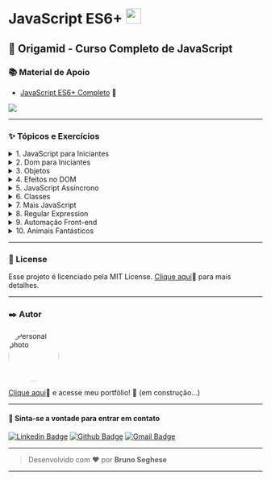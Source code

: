 # JavaScript ES6+ <img src="https://cdn.jsdelivr.net/gh/devicons/devicon/icons/javascript/javascript-original.svg" width="30px"/>

## 🐺 Origamid - Curso Completo de JavaScript

### 📚 Material de Apoio

- [JavaScript ES6+ Completo](https://www.origamid.com/slide/javascript-completo-es6/#/0101-javascript-completo-es6/1) 🔗

<a href="https://developer.mozilla.org/pt-BR/docs/Learn/JavaScript/First_steps/What_is_JavaScript"><img src="https://img.shields.io/badge/JavaScript-323330?style=for-the-badge&logo=javascript&logoColor=F7DF1E"></a>

---

### ✨ Tópicos e Exercícios

<details>
<summary>1. JavaScript para Iniciantes</summary>

####

- Variáveis
- Tipos de Dados
- Números e Operadores
- Boolean e Condicionais
- Funções
- Objetos
- Arrays e Loops
- Atribuições e Ternários
- Escopo

</details>

<details>
<summary>2. Dom para Iniciantes</summary>

####

- O que é DOM?
- Seleção de Elementos
- forEach e Arrow Function
- Classes e Atributos
- Dimensões e Distancias
- Eventos
- Traversing e Manipulação
- Navegação por Tab
- Accordion List
- Scroll suave link interno
- Animação ao scroll

</details>

<details>
<summary>3. Objetos</summary>

####

- Constructor Functions
- Prototype
- Native, Host e User1
- String
- Number
- Array
- Array e Iteração
- Function
- Object

</details>

<details>
<summary>4. Efeitos no DOM</summary>

####

- Dataset
- Modal
- Tool Tip
- Dropdown Menu
- setTimeout & setInterval
- Menu Mobile
- Anima Números
- Date Object
- Forms
- Button Creator

</details>

<details>
<summary>5. JavaScript Assíncrono</summary>

####

- Promises
- Fetch API
- Json
- API e HTTP
- Async Await
- History API
- Fetch Numeros
- Fetch Bitcoin

</details>

<details>
<summary>6. Classes</summary>

####

- Classes
- Get e Set
- Extends
- Countdown

</details>

<details>
<summary>7. Mais JavaScript</summary>

####

- Function Expression
- Factory Function
- Clojures e Debugging
- Destructuring
- Rest e Spread
- Loops e Interable

</details>

<details>
<summary>8. Regular Expression</summary>

####

- Regexp
- Limpar CPF
- Validar CPF

</details>

<details>
<summary>9. Automação Front-end</summary>

####

- Webpack
- Babel

</details>

<details>
<summary>10. Animais Fantásticos</summary>

####

- HTML
- CSS

</details>

---

### 📝 License

Esse projeto é licenciado pela MIT License. [Clique aqui](https://pt.wikipedia.org/wiki/Licen%C3%A7a_MIT)🔗 para mais detalhes.

---

### ✒️ Autor

<a href="https://github.com/brseghese"> <img style="border-radius: 50%;" src="https://avatars.githubusercontent.com/u/80193824?v=4" width="100px;" alt="Personal photo"/> </a>

[Clique aqui](https://brseghese.github.io)🔗 e acesse meu portfólio! 💼 (em construção...)

---

#### 💬 Sinta-se a vontade para entrar em contato

[![Linkedin Badge](https://img.shields.io/badge/LinkedIn-0077B5?style=for-the-badge&logo=linkedin&logoColor=white)](https://www.linkedin.com/in/brunoseghese/) [![Github Badge](https://img.shields.io/badge/GitHub-100000?style=for-the-badge&logo=github&logoColor=white)](https://github.com/brseghese) [![Gmail Badge](https://img.shields.io/badge/Gmail-D14836?style=for-the-badge&logo=gmail&logoColor=white)](mailto:brseghese@gmail.com)

---

> Desenvolvido com ❤️ por **Bruno Seghese**

---
